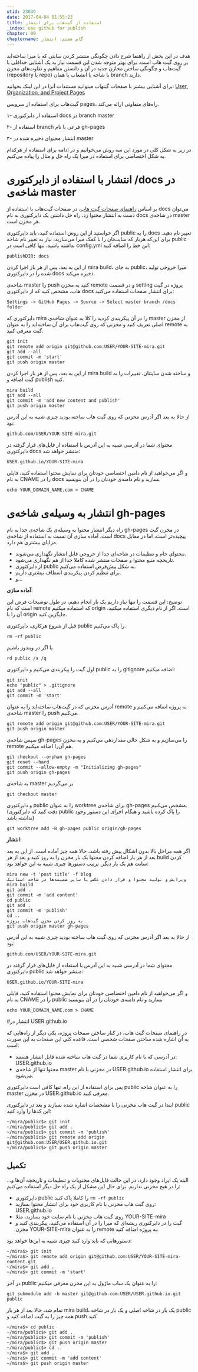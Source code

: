 ```yaml
---
utid: 23030
date: 2017-04-04 01:55:23
title: استفاده از گیت‌هاب برای انتشار
_index: use github for publish
chapter: 09
chaptername: گام هشتم: انتشار
---
```

هدف در این بخش از راهنما شرح دادن چگونگی منتشر کردن سایتی که با میرا ساخته‌اید بر روی گیت هاب است. برای بهتر متوجه شدن این قسمت نیاز به یک آشنایی حداقلی با گیت‌هاب و چگونگی ساختن مخازن جدید در آن و دانستن مفاهیم و تفاوت‌های مخزن (repository یا repo) با شاخه یا انشعاب یا همان branch دارید.

برای آشنایی بیشتر با صفحات گیتهاب میتوانید مستندات آنرا در این لینک بخوانید:
[User, Organization, and Project Pages](https://help.github.com/articles/user-organization-and-project-pages/)


گیت‌هاب برای استفاده از سرویس pages، راه‌های متفاوتی ارائه می‌کند.

۱- استفاده از دایرکتوری docs در branch master

۲- استفاده از branch فرعی با نام gh-pages

۳- انتشار محتوای ذخیره شده در master

در زیر به شکل کلی در مورد این سه روش می‌خوانیم و در ادامه برای استفاده از هرکدام به شکل اختصاصی برای استفاده در میرا یک راه حل و مثال را پیاده می‌کنیم.

# انتشار با استفاده از دایرکتوری /docs در شاخه‌ی master

بر اساس [راهنمای صفحات گیت هاب](https://help.github.com/articles/configuring-a-publishing-source-for-github-pages/#publishing-your-github-pages-site-from-a-docs-folder-on-your-master-branch)، در صفحات گیت‌هاب با استفاده از docs می‌توان دست به انتشار محتوا زد، راه حل داشتن یک دایرکتوری به نام docs در شاخه‌ی master هر مخزن است.

اگر خواستید از این روش استفاده کنید، باید دایرکتوری public را به docs تغییر نام دهید. برای این‌که هربار که سایت‌تان را با کمک میرا می‌سازید، نیاز به تغییر نام شاخه public نداشته باشید، تنها کافی است در config.yml این خط را اضافه کنید:

	publishDIR: docs

از این به بعد، پس از هر باز اجرا کردن mira build، به جای public، میرا خروجی تولید شده را در دایرکتوری docs ذخیره می‌کند.

شاخه‌ی master را push کنید به مخزن remote و در قسمت setting پروژه در گیت هاب، مشخص کنید که از دایرکتوری docs برای انتشار صفحات استفاده می‌کنید:

	Settings -> GitHub Pages -> Source -> Select master branch /docs folder

دایرکتوری که mira را در آن پیکربندی کردید را کلا به عنوان شاخه‌ی master از مخزن اصلی تعریف کنید و مخزنی که روی گیت‌هاب برای آن ساخته‌اید را به عنوان remote به گیت معرفی کنید.

	git init
	git remote add origin git@github.com:USER/YOUR-SITE-mira.git
	git add --all
	git commit -m 'start'
	git push origin master

از این به بعد، پس از هر بار اجرا کردن mira build و ساخته شدن سایتتان، تغییرات را به گیت اضافه و publish کنید.

	mira build
	git add --all
	git commit -m 'add new content and publish'
	git push origin master

از حالا به بعد اگر آدرس مخزنی که روی گیت هاب ساخته بودید چیزی شبیه به این آدرس بود:

	github.com/USER/YOUR-SITE-mira.git

محتوای شما در آدرسی شبیه به این آدرس با استفاده از فایل‌های قرار گرفته در دایرکتوری docs منتشر خواهد شد:

	USER.github.io/YOUR-SITE-mira

و اگر می‌خواهید از نام دامین اختصاصی خودتان برای نمایش محتوا استفاده کنید، فایلی به نام CNAME را در docs بسازید و نام دامنه‌ی خودتان را در آن بنویسید

	echo YOUR_DOMAIN_NAME.com > CNAME


# انتشار به وسیله‌ی شاخه‌ی gh-pages

راه دیگر انتشار محتوا به وسیله‌ی یک شاخه‌ی جدا به نام gh-pages در مخزن گیت است. آماده سازی آن نسبت به استفاده از شاخه‌ی docs پیچیده‌تر است، اما در مقابل مزایای بیشتری هم دارد.

 - محتوای خام و تنظیمات در شاخه‌ای جدا از خروجی قابل انتشار نگهداری می‌شوند.
 - تاریحچه منبع محتوا و صفحات منتشر شده کاملا جدا از هم نگهداری می‌شود.
 - از دایرکتوری public به شکل پیش‌فرض استفاده می‌کنیم.
 - برای تنظیم کردن پیکربندی انعطاف بیشتری داریم.
 - و...

**آماده سازی**:

توضیح: این قسمت را تنها نیاز داریم یک بار انجام دهیم، در طول توضیحات فرض این است که نام remote که استفاده میکنیم origin است، اگر از نام دیگری استفاده میکنید، آن‌ را با origin جایگزین کنید.

قبل از شروع هرکاری، دایرکتوری public را پاک می‌کنیم.

	rm -rf public

یا اگر در ویندوز باشیم

	rd public /s /q

اول گیت را پیکربندی می‌کنیم و دایرکتوری public را به gitignore اضافه میکنیم:

	git init
	echo "public" > .gitignore
	git add --all
	git commit -m 'start'

آدرس مخزنی که در گیت‌هاب ساخته‌اید را به عنوان remote به پروژه اضافه می‌کنیم و شاخه‌ی master را push می‌کنیم.

	git remote add origin git@github.com:USER/YOUR-SITE-mira.git
	git push origin master


سپس شاخه‌ی gh-pages را می‌سازیم و به شکل خالی مقداردهی می‌کنیم و به مخزن remote هم آن‌را اضافه میکنیم.

	git checkout --orphan gh-pages
	git reset --hard
	git commit --allow-empty -m "Initializing gh-pages"
	git push origin gh-pages

به شاخه‌ی master بر می‌گردیم

	git checkout master

و دایرکتوری public را به عنوان worktree برای شاخه‌ی gh-pages مشخص می‌کنیم.(دقت کنید که دایرکتوری public را پاک کرده باشید و هنگام اجرای این دستور وجود نداشته باشد)

	git worktree add -B gh-pages public origin/gh-pages

**انتشار**:

اگر همه مراحل بالا بدون اشکال پیش رفته باشد، حالا همه چیز آماده است. از این به بعد بعد از هر بار اضافه کردن محتوا یک بار مخزن را به روز کنید و بعد از هر build کردن سایت هم یک بار دیگر. ترتیب دستورها چیزی شبیه به این خواهد بود:

	mira new -t 'post title' -f blog
	ویرایش و تولید محتوا و قرار دادن عکس یا سایر ضمیمه‌ها در شاخه استاتیک
	mira build
	git add .
	git commit -m 'add content'
	cd public
	git add .
	git commit -m 'publish'
	cd ..
	به روز کردن مخزن گیت‌هاب پروژه
	git push origin master gh-pages

از حالا به بعد اگر آدرس مخزنی که روی گیت هاب ساخته بودید چیزی شبیه به این آدرس بود:

	github.com/USER/YOUR-SITE-mira.git

محتوای شما در آدرسی شبیه به این آدرس با استفاده از فایل‌های قرار گرفته در دایرکتوری public منتشر خواهد شد:

	USER.github.io/YOUR-SITE-mira

و اگر می‌خواهید از نام دامین اختصاصی خودتان برای نمایش محتوا استفاده کنید، فایلی به نام CNAME را در public بسازید و نام دامنه‌ی خودتان را در آن بنویسید

	echo YOUR_DOMAIN_NAME.com > CNAME

#انتشار در USER.github.io

در راهنمای صفحات گیت هاب، در کنار ساختن صفحات پروژه، یکی دیگر از راه‌هایی که به آن اشاره شده ساختن صفحات شخصی است. قاعده کلی این صفحات به این صورت است:

 - در آدرسی که با نام کاربری شما در گیت هاب ساخته شده قابل انتشار هستند: USER.github.io
 - محتوا تنها از شاخه‌ی master در مخزنی با نام USER.github.io برای انتشار استفاده می‌شود.

پس برای استفاده از این راه، تنها کافی است دایرکتوری public را به عنوان شاخه master در مخزن USER.github.io معرفی کنید.

ابتدا در گیت هاب مخزنی را با مشخصات اشاره شده بسازید و بعد در دایرکتوری public این کدها را وارد کنید:

	~/mira/public$> git init
	~/mira/public$> git add .
	~/mira/public$> git commit -m 'publish'
	~/mira/public$> git remote add origin git@github.com:USER/USER.github.io.git
	~/mira/public$> git push origin master

## تکمیل

البته یک ایراد وجود دارد، در این حالت فایل‌های محتویات و تنظیمات و تاریخچه آن‌ها و... را در هیچ مخزنی نداریم. برای حال این مشکل از یک راه حل دیگر استفاده می‌کنیم:

- دایرکتوری public را کاملا پاک کنید `rm -rf public`
- روی گیت هاب مخزنی با نام کاربری خود برای انتشار محتوا بسازید: USER.github.io
- روی گیت هاب مخزنی با نام سایت خود بسازید، مثلا YOUR-SITE-mira
- گیت را در دایرکتوری ریشه‌ای که میرا را در آن استفاده می‌کنید، پیکربندی کنید و مخزن YOUR-SITE-mira را به عنوان remote به پروژه اضافه کنید.  

دستورهایی که باید وارد کنید چیزی شبیه به این‌ها خواهد بود:

	~/mira$> git init
	~/mira$> git remote add origin git@github.com:USER/YOUR-SITE-mira-content.git
	~/mira$> git add .
	~/mira$> git commit -m 'start'

در آخر public را به عنوان یک ساب ماژول به این مخزن معرفی میکنیم:


	git submodule add -b master git@github.com:USER/USER.github.io.git public

تمام شد، حالا بعد از هر بار mira build، یک بار در شاخه اصلی و یک بار در شاخه public همه چیز را به گیت اضافه کنید و push کنید

	~/mira$> cd public
	~/mira/public$> git add .
	~/mira/public$> git commit -m 'publish'
	~/mira/public$> git push origin master
	~/mira/public$> cd ..
	~/mira$> git add .
	~/mira$> git commit -m 'add content'
	~/mira$> git push origin master
















